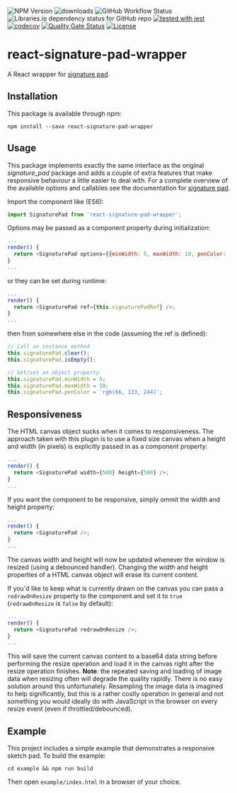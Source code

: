 ![NPM Version](https://img.shields.io/npm/v/react-signature-pad-wrapper.svg?branch=master)
![downloads](https://img.shields.io/npm/dt/react-signature-pad-wrapper.svg)
![GitHub Workflow Status](https://img.shields.io/github/actions/workflow/status/michaeldzjap/react-signature-pad-wrapper/ci.yml?branch=master)
![Libraries.io dependency status for GitHub repo](https://img.shields.io/librariesio/github/michaeldzjap/react-signature-pad-wrapper)
[![tested with jest](https://img.shields.io/badge/tested_with-jest-99424f.svg)](https://github.com/facebook/jest)
[![codecov](https://codecov.io/gh/michaeldzjap/react-signature-pad-wrapper/branch/master/graph/badge.svg)](https://codecov.io/gh/michaeldzjap/react-signature-pad-wrapper)
[![Quality Gate Status](https://sonarcloud.io/api/project_badges/measure?project=michaeldzjap_react-signature-pad-wrapper&metric=alert_status)](https://sonarcloud.io/dashboard?id=michaeldzjap_react-signature-pad-wrapper)
[![License](https://img.shields.io/npm/l/react-signature-pad-wrapper.svg)](https://github.com/michaeldzjap/react-signature-pad-wrapper/blob/master/LICENSE)

# react-signature-pad-wrapper

A React wrapper for [signature pad](https://github.com/szimek/signature_pad).

## Installation

This package is available through npm:

```
npm install --save react-signature-pad-wrapper
```

## Usage

This package implements exactly the same interface as the original _signature_pad_ package and adds a couple of extra features that make responsive behaviour a little easier to deal with. For a complete overview of the available options and callables see the documentation for [signature pad](https://github.com/szimek/signature_pad).

Import the component like (ES6):

```javascript
import SignaturePad from 'react-signature-pad-wrapper';
```

Options may be passed as a component property during initialization:

```javascript
...
render() {
  return <SignaturePad options={{minWidth: 5, maxWidth: 10, penColor: 'rgb(66, 133, 244)'}} />;
}
...
```

or they can be set during runtime:

```javascript
...
render() {
  return <SignaturePad ref={this.signaturePadRef} />;
}
...
```

then from somewhere else in the code (assuming the ref is defined):

```javascript
// Call an instance method
this.signaturePad.clear();
this.signaturePad.isEmpty();

// Get/set an object property
this.signaturePad.minWidth = 5;
this.signaturePad.maxWidth = 10;
this.signaturePad.penColor = 'rgb(66, 133, 244)';
```

## Responsiveness

The HTML canvas object sucks when it comes to responsiveness. The approach taken with this plugin is to use a fixed size canvas when a height and width (in pixels) is explicitly passed in as a component property:

```javascript
...
render() {
  return <SignaturePad width={500} height={500} />;
}
...
```

If you want the component to be responsive, simply ommit the width and height property:

```javascript
...
render() {
  return <SignaturePad />;
}
...
```

The canvas width and height will now be updated whenever the window is resized (using a debounced handler). Changing the width and height properties of a HTML canvas object will erase its current content.

If you'd like to keep what is currently drawn on the canvas you can pass a `redrawOnResize` property to the component and set it to `true` (`redrawOnResize` is `false` by default):

```javascript
...
render() {
  return <SignaturePad redrawOnResize />;
}
...
```

This will save the current canvas content to a base64 data string before performing the resize operation and load it in the canvas right after the resize operation finishes. **Note**: the repeated saving and loading of image data when resizing often will degrade the quality rapidly. There is no easy solution around this unfortunately. Resampling the image data is imagined to help significantly, but this is a rather costly operation in general and not something you would ideally do with JavaScript in the browser on every resize event (even if throttled/debounced).

## Example

This project includes a simple example that demonstrates a responsive sketch pad. To build the example:

```shell
cd example && npm run build
```

Then open `example/index.html` in a browser of your choice.
